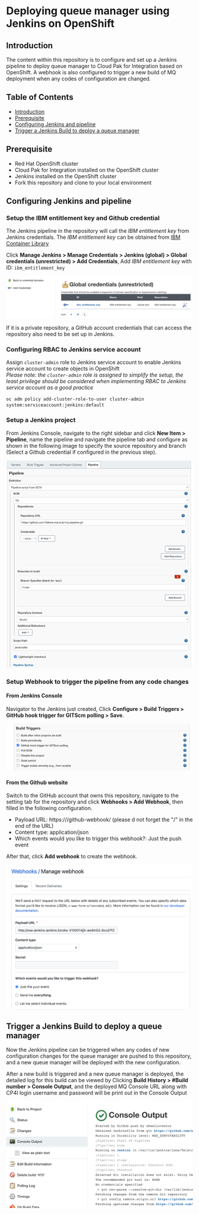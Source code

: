 # Deploying queue manager using Jenkins on OpenShift
## Introduction

The content within this repository is to configure and set up a Jenkins pipeline to deploy queue manager to Cloud Pak for Integration based on OpenShift. A webhook is also configured to trigger a new build of MQ deployment when any codes of configuration are changed.    

## Table of Contents

- [Introduction](https://github.com/wheelinventor/mq-pipeline#introduction)
- [Prerequisite](https://github.com/wheelinventor/mq-pipeline#prerequisite)
- [Configuring Jenkins and pipeline](https://github.com/wheelinventor/mq-pipeline#configuring-jenkins-and-pipeline) 
- [Trigger a Jenkins Build to deploy a queue manager](https://github.com/wheelinventor/mq-pipeline#trigger-a-jenkins-build-to-deploy-a-queue-manager)
## Prerequisite

- Red Hat OpenShift cluster
- Cloud Pak for Integration installed on the OpenShift cluster
- Jenkins installed on the OpenShift cluster
- Fork this repository and clone to your local environment
## Configuring Jenkins and pipeline 

### Setup the IBM entitlement key and Github credential

The Jenkins pipeline in the repository will call the *IBM entitlement key* from Jenkins credentials. The *IBM entitlement key* can be obtained from [IBM Container Library](https://myibm.ibm.com/products-services/containerlibrary)

Click **Manage Jenkins > Manage Credentials > Jenkins (global) > Global credentials (unrestricted) > Add Credentials**, Add *IBM entitlement key* with ID: `ibm_entitlement_key`

![Add IBM entitlement key as Jenkins credential](/assets/img/1.png "Add IBM entitlement key as Jenkins credential")

If it is a private repository, a GitHub account credentials that can access the repository also need to be set up in Jenkins.

### Configuring RBAC to Jenkins service account

Assign `cluster-admin` role to Jenkins service account to enable Jenkins service account to create objects in OpenShift  
 *Please note: the `cluster-admin` role is assigned to simplify the setup, the least privilege should be considered when implementing RBAC to Jenkins service account as a good practice*

    oc adm policy add-cluster-role-to-user cluster-admin system:serviceaccount:jenkins:default

### Setup a Jenkins project
From Jenkins Console, navigate to the right sidebar and click **New Item > Pipeline**, name the pipeline and navigate the pipeline tab and configure as shown in the following image to specify the source repository and branch (Select a Github credential if configured in the previous step). 

![Jenkins project configuration](/assets/img/2.png "Jenkins project configuration")

### Setup Webhook to trigger the pipeline from any code changes

#### From Jenkins Console
Navigator to the Jenkins just created, Click **Configure > Build Triggers > GitHub hook trigger for GITScm polling > Save**.

![Webhook configuration](/assets/img/3.png "Webhook configuration")

#### From the Github website
Switch to the GitHub account that owns this repository, navigate to the setting tab for the repository and click **Webhooks > Add Webhook**, then filled in the following configuration.

- Payload URL: https://<jenkins-route-hostname>/github-webhook/ (please d not forget the "/" in the end of the URL)
- Content type: application/json
- Which events would you like to trigger this webhook?: Just the push event

After that, click **Add webhook** to create the webhook.

![Github Webhook configuration](/assets/img/4.png "Github Webhook configuration")

## Trigger a Jenkins Build to deploy a queue manager

Now the Jenkins pipeline can be triggered when any codes of new configuration changes for the queue manager are pushed to this repository, and a new queue manager will be deployed with the new configuration.

After a new build is triggered and a new queue manager is deployed, the detailed log for this build can be viewed by Clicking **Build History > #Build number > Console Output**, and the deployed MQ Console URL along with CP4I login username and password will be print out in the Console Output

![Console Output](/assets/img/5.png "Console Output")